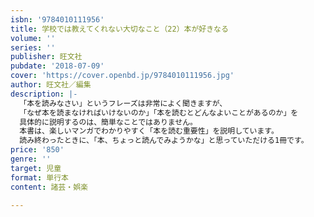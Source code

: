 ```yaml
---
isbn: '9784010111956'
title: 学校では教えてくれない大切なこと（22）本が好きなる
volume: ''
series: ''
publisher: 旺文社
pubdate: '2018-07-09'
cover: 'https://cover.openbd.jp/9784010111956.jpg'
author: 旺文社／編集
description: |-
  「本を読みなさい」というフレーズは非常によく聞きますが、
  「なぜ本を読まなければいけないのか」「本を読むとどんなよいことがあるのか」を
  具体的に説明するのは、簡単なことではありません。
  本書は、楽しいマンガでわかりやすく「本を読む重要性」を説明しています。
  読み終わったときに、「本、ちょっと読んでみようかな」と思っていただける1冊です。
price: '850'
genre: ''
target: 児童
format: 単行本
content: 諸芸・娯楽

---
```

